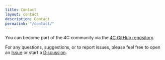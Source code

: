 ```yaml
---
title: Contact
layout: contact
description: Contact
permalink: "/contact/"
---
```


You can become part of the 4C community via the [4C GitHub repository](https://github.com/4C-multiphysics/4C).

For any questions, suggestions, or to report issues, please feel free to open an [Issue](https://github.com/4C-multiphysics/4C/issues) or start a [Discussion](https://github.com/4C-multiphysics/4C/discussions).
